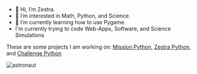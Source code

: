 - 👋 Hi, I’m Zestra.
- 👀 I’m interested in Math, Python, and Science.
- 🌱 I’m currently learning how to use Pygame.
- I'm currently trying to code Web-Apps, Software, and Science Simulations

<!---
zestra/zestra is a ✨ special ✨ repository because its `README.md` (this file) appears on your GitHub profile.
You can click the Preview link to take a look at your changes.
--->

These are some projects I am working on:
[Mission Python](https://github.com/zestra/Mission_Python), [Zestra Python](https://github.com/zestra/Zestra_Python), and [Challenge Python](https://github.com/zestra/Challenge_Python/tree/main)

![astronaut](https://user-images.githubusercontent.com/104675837/167264278-9ab96faa-aa62-4a3d-b32e-8e1276d23514.png)
